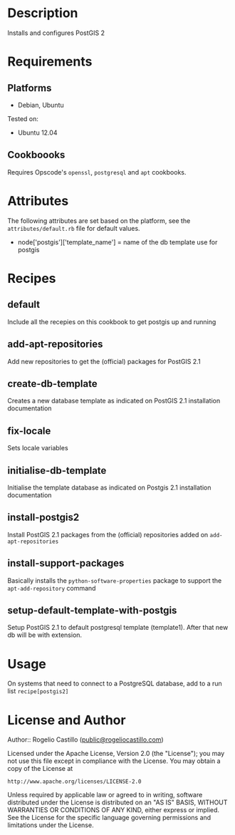 Description
===========

Installs and configures PostGIS 2


Requirements
============

## Platforms

* Debian, Ubuntu

Tested on:

* Ubuntu 12.04

## Cookboooks

Requires Opscode's `openssl`, `postgresql` and `apt` cookbooks.


Attributes
==========

The following attributes are set based on the platform, see the
`attributes/default.rb` file for default values.

* node['postgis']['template_name'] = name of the db template use for postgis


Recipes
=======

default
-------

Include all the recepies on this cookbook to get postgis up and running

add-apt-repositories
------

Add new repositories to get the (official) packages for PostGIS 2.1

create-db-template
------

Creates a new database template as indicated on PostGIS 2.1 installation
documentation

fix-locale
------

Sets locale variables

initialise-db-template
------

Initialise the template database as indicated on Postgis 2.1 installation
documentation

install-postgis2
------

Install PostGIS 2.1 packages from the (official) repositories added on 
`add-apt-repositories`

install-support-packages
------

Basically installs the `python-software-properties` package to support the
`apt-add-repository` command

setup-default-template-with-postgis
------

Setup PostGIS 2.1 to default postgresql template (template1). After that new db will be with extension.

Usage
=====

On systems that need to connect to a PostgreSQL database, add to a run
list `recipe[postgis2]`


License and Author
==================

Author:: Rogelio Castillo (<public@rogeliocastillo.com>)

Licensed under the Apache License, Version 2.0 (the "License");
you may not use this file except in compliance with the License.
You may obtain a copy of the License at

    http://www.apache.org/licenses/LICENSE-2.0

Unless required by applicable law or agreed to in writing, software
distributed under the License is distributed on an "AS IS" BASIS,
WITHOUT WARRANTIES OR CONDITIONS OF ANY KIND, either express or implied.
See the License for the specific language governing permissions and
limitations under the License.